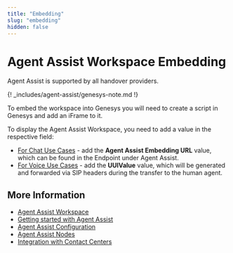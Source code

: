 ```yaml
---
title: "Embedding"
slug: "embedding"
hidden: false
---
```


# Agent Assist Workspace Embedding

Agent Assist is supported by all handover providers.

{! _includes/agent-assist/genesys-note.md !}

To embed the workspace into Genesys you will need to create a script in Genesys and add an iFrame to it.

To display the Agent Assist Workspace, you need to add a value in the respective field:

- [For Chat Use Cases](chat.md) - add the **Agent Assist Embedding URL** value, which can be found in the Endpoint under Agent Assist.
- [For Voice Use Cases](voice/voice-overview.md) - add the **UUIValue** value, which will be generated and forwarded via SIP headers during the transfer to the human agent.

## More Information

- [Agent Assist Workspace](overview.md)
- [Getting started with Agent Assist](getting-started.md)
- [Agent Assist Configuration](configuration.md)
- [Agent Assist Nodes](../ai/flow-nodes/agent-assist/overview.md)
- [Integration with Contact Centers](contact-center-integration.md)
